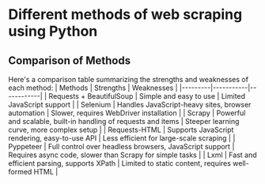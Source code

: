 # Different methods of web scraping using Python

## Comparison of Methods
Here's a comparison table summarizing the strengths and weaknesses of each method:
| Methods | Strengths | Weaknesses |
|---------|-----------|------------|
| Requests + BeautifulSoup | Simple and easy to use | Limited JavaScript support |
| Selenium | Handles JavaScript-heavy sites, browser automation | Slower, requires WebDriver installation |
| Scrapy | Powerful and scalable, built-in handling of requests and items | Steeper learning curve, more complex setup |
| Requests-HTML | Supports JavaScript rendering, easy-to-use API | Less efficient for large-scale scraping |
| Pyppeteer | Full control over headless browsers, JavaScript support | Requires async code, slower than Scrapy for simple tasks |
| Lxml | Fast and efficient parsing, supports XPath | Limited to static content, requires well-formed HTML |

